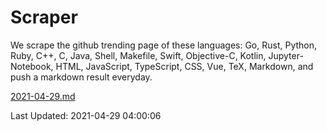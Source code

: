 # Scraper

We scrape the github trending page of these languages: Go, Rust, Python, Ruby, C++, C, Java, Shell, Makefile, Swift, Objective-C, Kotlin, Jupyter-Notebook, HTML, JavaScript, TypeScript, CSS, Vue, TeX, Markdown, and push a markdown result everyday.

[2021-04-29.md](https://github.com/yangwenmai/github-trending-backup/blob/master/2021-04-29.md)

Last Updated: 2021-04-29 04:00:06